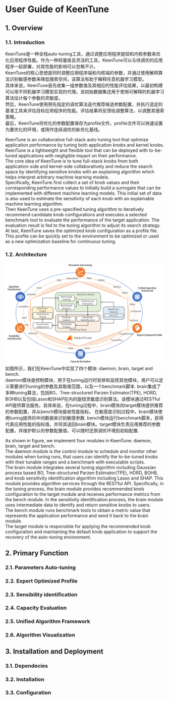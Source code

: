 # User Guide of KeenTune
## 1. Overview
### 1.1. Introduction
KeenTune是一种全栈auto-tuning工具，通过调整应用程序旋钮和内核参数来优化应用程序性能。作为一种轻量级且灵活的工具，KeenTune可以与待调优的应用程序一起部署，对其性能的影响可以忽略不计。  
KeenTune的核心思想是同时调整应用程序端和内核端的参数，并通过使用解释算法识别敏感参数来降低搜索空间，该算法有助于解释任意机器学习模型。    
具体来说，KeenTune首先收集一组参数值及其相应的性能评估结果，以最初构建可以用不同机器学习模型实现的代理。该初始数据集还用于使用可解释的机器学习算法估计每个参数的灵敏度。   
然后，KeenTune使用预先指定的调优算法迭代推荐候选参数配置，并执行选定的基准工具来评估目标应用程序的性能。评估结果将反馈给调整算法，以调整其搜索策略。  
最后，KeenTune将优化的参数配置保存为profile文件。profile文件可以快速设置为要优化的环境，或用作连续调优的新优化基线。  

KeenTune is an collaborative full-stack auto-tuning tool that optimize application performance by tuning both application knobs and kernel knobs. KeenTune is a lightweight and flexible tool that can be deployed with to-be-tuned applications with negligible impact on their performance.  
The core idea of KeenTune is to tune full-stack knobs from both application-side and kernel-side collaboratively and reduce the search space by identifying sensitive knobs with an explaining algorithm which helps interpret arbitrary machine learning models.   
Specifically, KeenTune first collect a set of knob values and their corresponding performance values to initially build a surrogate that can be implemented with different machine learning models. This initial set of data is also used to estimate the sensitivity of each knob with an explainable machine learning algorithm.   
Then KeenTune uses a pre-specified tuning algorithm to iteratively recommend candidate knob configurations and executes a selected benchmark tool to evaluate the performance of the target application. The evaluation result is fed to the tuning algorithm to adjust its search strategy. 
At last, KeenTune saves the optimized knob configuration as a profile file. This profile can be quickly set to the environment to be optimized or used as a new optimization baseline for continuous tuning.  

### 1.2. Architecture
![](./assist/keentune.png)  
如图所示，我们在KeenTune中实现了四个模块: daemon, brain, target and bench.  
daemon模块是控制模块，用于在tuning运行时安排和监控其他模块，用户可以定义需要进行tuning的参数及其取值范围，以及一个benchmark脚本.
brain集成了多种tuning算法，包括BO、Tree-structured Parzen Estimator(TPE), HORD, BOHB以及包括Lasso和SHAP在内的旋钮灵敏度识别算法。该模块通过RESTful API提供算法服务。具体来说，在tuning过程中，brain模块向target模块提供推荐的参数配置，并从bench模块接收性能指标。 在敏感度识别过程中，brain模块使用tuning提供的中间数据来识别敏感参数.
bench模块运行benchmark脚本，获得代表应用性能的指标值，并将其送回brain模块。target模块负责应用推荐的参数配置，并维护默认的参数配置值，可以随时还原调优环境到初始配置.  

As shown in figure, we implement four modules in KeenTune: daemon, brain, target and bench.  
The daemon module is the control module to schedule and monitor other modules when tuning runs, that users can identify the to-be-tuned knobs with their tunable ranges and a benchmark with executable scripts.  
The brain module integrates several tuning algorithm including Gaussian process based BO, Tree-structured Parzen Estimator(TPE), HORD, BOHB, and knob sensitivity identification algorithm including Lasso and SHAP. This module provides algorithm services through the RESTful API. Specifically, in the tuning process, the brain module provides recommended knob configuration to the target module and receives performance metrics from the bench module.  In the sensitivity identification process, the brain module uses intermediate data to identify and return sensitive knobs to users.  
The bench module runs benchmark tools to obtain a metric value that represents the application performance and send it back to the brain module.   
The target module is responsible for applying the recommended knob configuration and maintaining the default knob application to support the recovery of the auto-tuning environment.   

## 2. Primary Function
### 2.1. Parameters Auto-tuning
### 2.2. Expert Optimized Profile
### 2.3. Sensibility identification
### 2.4. Capacity Evaluation
### 2.5. Unified Algorithm Framework
### 2.6. Algorithm Visualization

## 3. Installation and Deployment
### 3.1. Dependecies
### 3.2. Installation
### 3.3. Configuration